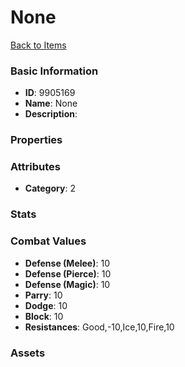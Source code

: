 # None



[Back to Items](../items.md)

### Basic Information

- **ID**: 9905169
- **Name**: None
- **Description**: 

### Properties


### Attributes

- **Category**: 2

### Stats


### Combat Values

- **Defense (Melee)**: 10
- **Defense (Pierce)**: 10
- **Defense (Magic)**: 10
- **Parry**: 10
- **Dodge**: 10
- **Block**: 10
- **Resistances**: Good,-10,Ice,10,Fire,10

### Assets



